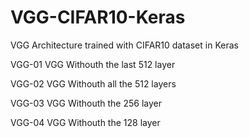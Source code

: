 # VGG-CIFAR10-Keras
VGG Architecture trained with CIFAR10 dataset in Keras

VGG-01
VGG Withouth the last 512 layer

VGG-02
VGG Withouth all the 512 layers

VGG-03
VGG Withouth the 256 layer

VGG-04
VGG Withouth the 128 layer
